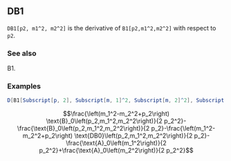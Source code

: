 ##  DB1 

`DB1[p2, m1^2, m2^2]` is the derivative of `B1[p2,m1^2,m2^2]` with respect to `p2`.

###  See also 

B1.

###  Examples 

```mathematica
D[B1[Subscript[p, 2], Subscript[m, 1]^2, Subscript[m, 2]^2], Subscript[p, 2]]
```

$$\frac{\left(m_1^2-m_2^2+p_2\right) \text{B}_0\left(p_2,m_1^2,m_2^2\right)}{2 p_2^2}-\frac{\text{B}_0\left(p_2,m_1^2,m_2^2\right)}{2 p_2}-\frac{\left(m_1^2-m_2^2+p_2\right) \text{DB0}\left(p_2,m_1^2,m_2^2\right)}{2 p_2}-\frac{\text{A}_0\left(m_1^2\right)}{2 p_2^2}+\frac{\text{A}_0\left(m_2^2\right)}{2 p_2^2}$$